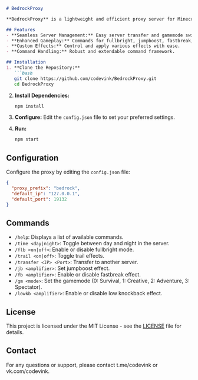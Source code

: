 ```markdown
# BedrockProxy

**BedrockProxy** is a lightweight and efficient proxy server for Minecraft Bedrock Edition, designed to facilitate seamless server management and enhance gameplay with advanced features and custom commands.

## Features
- **Seamless Server Management:** Easy server transfer and gamemode switching.
- **Enhanced Gameplay:** Commands for fullbright, jumpboost, fastbreak, low knockback, and more.
- **Custom Effects:** Control and apply various effects with ease.
- **Command Handling:** Robust and extendable command framework.

## Installation
1. **Clone the Repository:**
   ```bash
   git clone https://github.com/codevink/BedrockProxy.git
   cd BedrockProxy
   ```

2. **Install Dependencies:**
   ```bash
   npm install
   ```

3. **Configure:**
   Edit the `config.json` file to set your preferred settings.

4. **Run:**
   ```bash
   npm start
   ```

## Configuration
Configure the proxy by editing the `config.json` file:

```json
{
  "proxy_prefix": "bedrock",
  "default_ip": "127.0.0.1",
  "default_port": 19132
}
```

## Commands
- `/help`: Displays a list of available commands.
- `/time <day|night>`: Toggle between day and night in the server.
- `/flb <on|off>`: Enable or disable fullbright mode.
- `/trail <on|off>`: Toggle trail effects.
- `/transfer <IP> <Port>`: Transfer to another server.
- `/jb <amplifier>`: Set jumpboost effect.
- `/fb <amplifier>`: Enable or disable fastbreak effect.
- `/gm <mode>`: Set the gamemode (0: Survival, 1: Creative, 2: Adventure, 3: Spectator).
- `/lowkb <amplifier>`: Enable or disable low knockback effect.

## License
This project is licensed under the MIT License - see the [LICENSE](LICENSE) file for details.

## Contact
For any questions or support, please contact t.me/codevink or vk.com/codevink.
```
